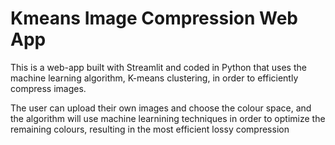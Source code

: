 # Kmeans Image Compression Web App

This is a web-app built with Streamlit and coded in Python that uses the machine learning algorithm, K-means clustering, in order to efficiently compress images. 

The user can upload their own images and choose the colour space, and the algorithm will use machine learnining techniques in order to optimize the remaining colours, resulting in the most efficient lossy compression